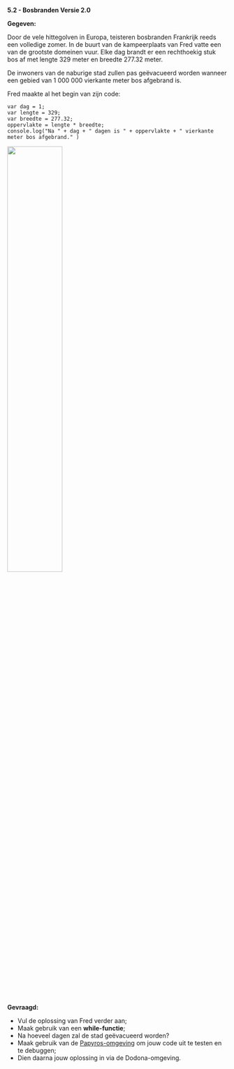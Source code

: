 **5.2 - Bosbranden Versie 2.0**

**Gegeven:**

Door de vele hittegolven in Europa, teisteren bosbranden Frankrijk reeds een volledige zomer. In de buurt van de kampeerplaats van Fred vatte een van de grootste domeinen vuur. 
Elke dag brandt er een rechthoekig stuk bos af met lengte 329 meter en breedte 277.32 meter. 

De inwoners van de naburige stad zullen pas geëvacueerd worden wanneer een gebied van 1 000 000 vierkante meter bos afgebrand is. 

Fred maakte al het begin van zijn code: 

```
var dag = 1; 
var lengte = 329; 
var breedte = 277.32; 
oppervlakte = lengte * breedte;
console.log("Na " + dag + " dagen is " + oppervlakte + " vierkante meter bos afgebrand." ) 
```

<img src="https://images.pexels.com/photos/50700/styggkarret-reserve-burning-fire-50700.jpeg?auto=compress&cs=tinysrgb&w=1260&h=750&dpr=1" width="50%"/>

**Gevraagd:**

* Vul de oplossing van Fred verder aan; 
* Maak gebruik van een **while-functie**; 
* Na hoeveel dagen zal de stad geëvacueerd worden? 
* Maak gebruik van de [Papyros-omgeving](https://papyros.dodona.be/?locale=nl&language=JavaScript) om jouw code uit te testen en te debuggen;
* Dien daarna jouw oplossing in via de Dodona-omgeving. 